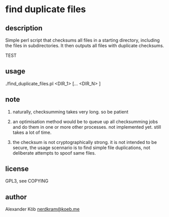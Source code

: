 # find duplicate files #

## description ##

Simple perl script that checksums all files in a starting directory, including the files in subdirectories. It then outputs all files with duplicate checksums.

TEST

## usage ##

./find_duplicate_files.pl <DIR_1> [... <DIR_N> ]

## note ##

1. naturally, checksumming takes very long. so be patient

2. an optimisation method would be to queue up all checksumming jobs and do them in one or more other processes. not implemented yet. still takes a lot of time.

3. the checksum is not cryptographically strong. it is not intended to be secure, the usage scennario is to find simple file duplications, not deliberate attempts to spoof same files.

## license ##

GPL3, see COPYING

## author ##

Alexander Köb <nerdkram@koeb.me>
